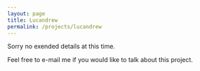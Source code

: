 ```yaml
---
layout: page
title: Lucandrew
permalink: /projects/lucandrew
---
```


Sorry no exended details at this time.

Feel free to e-mail me if you would like to talk about this project.